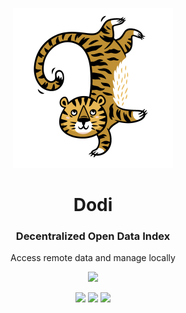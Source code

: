 <p align="center"> <img src="https://raw.githubusercontent.com/fluidtrends/dodi/master/logo.png" width="256px"> 

<h1 align="center"> Dodi </h1>
<h3 align="center"> Decentralized Open Data Index </h3>
<p align="center"> Access remote data and manage locally </p>
<p align="center"> <img src="https://img.shields.io/github/package-json/v/fluidtrends/dodi?color=green"/></p>

</p>

<p align="center">
<a href="https://circleci.com/gh/fluidtrends/workflows/dodi"><img src="https://circleci.com/gh/fluidtrends/dodi.svg?style=svg"/></a>
<a href="https://codeclimate.com/github/fluidtrends/dodi/maintainability"><img src="https://api.codeclimate.com/v1/badges/fff0d5acc2bfd7a08ea1/maintainability" /></a>
<a href="https://codeclimate.com/github/fluidtrends/dodi/test_coverage"><img src="https://api.codeclimate.com/v1/badges/fff0d5acc2bfd7a08ea1/test_coverage" /></a>
</p>